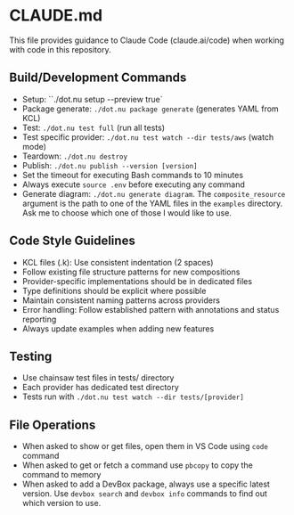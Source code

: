 # CLAUDE.md

This file provides guidance to Claude Code (claude.ai/code) when working with code in this repository.

## Build/Development Commands
- Setup: ``./dot.nu setup --preview true`
- Package generate: `./dot.nu package generate` (generates YAML from KCL)
- Test: `./dot.nu test full` (run all tests)
- Test specific provider: `./dot.nu test watch --dir tests/aws` (watch mode)
- Teardown: `./dot.nu destroy`
- Publish: `./dot.nu publish --version [version]`
- Set the timeout for executing Bash commands to 10 minutes
- Always execute `source .env` before executing any command
- Generate diagram: `./dot.nu generate diagram`. The `composite_resource` argument is the path to one of the YAML files in the `examples` directory. Ask me to choose which one of those I would like to use.

## Code Style Guidelines
- KCL files (.k): Use consistent indentation (2 spaces)
- Follow existing file structure patterns for new compositions
- Provider-specific implementations should be in dedicated files
- Type definitions should be explicit where possible
- Maintain consistent naming patterns across providers
- Error handling: Follow established pattern with annotations and status reporting
- Always update examples when adding new features

## Testing
- Use chainsaw test files in tests/ directory
- Each provider has dedicated test directory
- Tests run with `./dot.nu test watch --dir tests/[provider]`

## File Operations
- When asked to show or get files, open them in VS Code using `code` command
- When asked to get or fetch a command use `pbcopy` to copy the command to memory
- When asked to add a DevBox package, always use a specific latest version. Use `devbox search` and `devbox info` commands to find out which version to use.